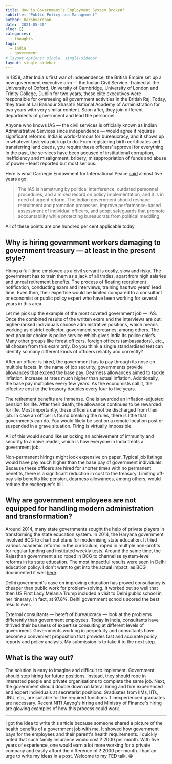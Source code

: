 ```yaml
---
title: How is Government's Employment System Broken?
subtitle: "Public Policy and Management"
author: Harshvardhan
date: '2021-05-30'
slug: []
categories:
  - thoughts
tags:
  - india
  - government
# layout options: single, single-sidebar
layout: single-sidebar
---
```


In 1858, after India's first war of independence, the British Empire set up a new government executive arm — the Indian Civil Service. Trained at the University of Oxford, University of Cambridge, University of London and Trinity College, Dublin for two years, these elite executives were responsible for overseeing all government activities in the British Raj. Today, they train at Lal Bahadur Shashtri National Academy of Administration for two years with very similar content. Soon after, they join different departments of government and lead the personnel.


Anyone who knows IAS — the civil services is officially known as Indian Administrative Services since independence — would agree it requires significant reforms. India is world-famous for bureaucracy, and it shows up in whatever task you pick up to do. From registering birth certificates and transferring land deeds, you require these officers' approval for everything. In the past, the services have been accused of institutional corruption, inefficiency and misalignment, bribery, misappropriation of funds and abuse of power – least reported but most serious.

Here is what Carnegie Endowment for International Peace [said](https://carnegieendowment.org/2016/09/01/indian-administrative-service-meets-big-data-pub-64457) almost five years ago:

> The IAS is hamstrung by political interference, outdated personnel procedures, and a mixed record on policy implementation, and it is in need of urgent reform. The Indian government should reshape recruitment and promotion processes, improve performance-based assessment of individual officers, and adopt safeguards that promote accountability while protecting bureaucrats from political meddling.

All of these points are one hundred per cent applicable today.

## Why is hiring government workers damaging to government treasury — at least in the present style?

Hiring a full-time employee as a civil servant is costly, slow and risky. The government has to train them as a jack of all trades, apart from high salaries and unreal retirement benefits. The process of floating recruitment notification, conducting exam and interviews, training has two years' lead time. Even then, their expertise would be limited compared to a consultant or economist or public policy expert who have been working for several years in this area.


Let me pick up the example of the most coveted government job — IAS. Once the combined results of the written exam and the interviews are out, higher-ranked individuals choose administrative positions, which means working as district collector, government secretaries, among others. The next popular choice is police service which gives India its police chiefs. Many other groups like forest officers, foreign officers (ambassadors), etc., all chosen from this exam only. Do you think a single standardised test can identify so many different kinds of officers reliably and correctly?


After an officer is hired, the government has to pay through its nose on multiple facets. In the name of job security, governments provide allowances that exceed the base pay. Dearness allowances aimed to tackle inflation, increase at rates much higher than actual inflation. Additionally, the base pay multiplies every few years. As the economists call it, the effective cost to the treasury doubles every four to five years.

The retirement benefits are immense. One is awarded an inflation-adjusted pension for life. After their death, the allowance continues to be rewarded for life. Most importantly, these officers cannot be discharged from their job. In case an officer is found breaking the rules, there is little that governments can do. You would likely be sent on a remote location post or suspended in a grave situation. Firing is virtually impossible.


All of this would sound like unlocking an achievement of immunity and security to a naive reader, which is how everyone in India treats a government job.


Non-permanent hirings might look expensive on paper. Typical job listings would have pay much higher than the base pay of government individuals. Because these officers are hired for shorter times with no permanent benefits, there is a significant reduction in cost to the treasury. Limiting off-pay slip benefits like pension, dearness allowances, among others, would reduce the exchequer's bill.


## Why are government employees are not equipped for handling modern administration and transformation?

Around 2014, many state governments sought the help of private players in transforming the state education system. In 2014, the Haryana government involved BCG to chart out plans for modernising state education. It tried various academic reforms in the curriculum, roped in multiple non-profits for regular funding and instituted weekly tests. Around the same time, the Rajasthan government also roped in BCG to channelise system-level reforms in its state education. The most impactful results were seen in Delhi education policy. I don't want to get into the actual impact, as BCG documented it well [here](https://www.bcg.com/en-in/school-education-reforms-in-delhi-2015-2020).


Delhi government's case on improving education has proved consultancy is cheaper than public work for problem-solving. It worked out so well that then US First Lady Melania Trump included a visit to Delhi public school in her itinerary. In fact, at 97.8%, Delhi government schools scored the best results ever.


External consultants — bereft of bureaucracy — look at the problems differently than government employees. Today in India, consultants have thrived their business of expertise consulting at different levels of government. Governments working in perpetuity and consultants have become a convenient proposition that provides fast and accurate policy reports and policy analysis. My submission is to take it to the next step.


## What is the way out?

The solution is easy to imagine and difficult to implement. Government should stop hiring for future positions. Instead, they should rope in interested people and private organisations to complete the same job. Next, the government should double down on lateral hiring and hire experienced and expert individuals at secretariat positions. Graduates from IIMs, IITs, JNU, etc., are suitable for the required functions if inexperienced graduates are necessary. Recent NITI Aayog's hiring and Ministry of Finance's hiring are glowing examples of how this process could work.


---

I got the idea to write this article because someone shared a picture of the health benefits of a government job with me. It showed how government pays for the employees and their parent's health requirements. I quickly noted that such family insurance would cost ₹ 2000 per month. With five years of experience, one would earn a lot more working for a private company and easily afford the difference of ₹ 2000 per month. I had an urge to write my ideas in a post. Welcome to my TED talk. :grin:
